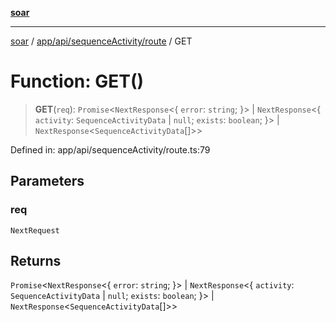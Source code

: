 [**soar**](../../../../../README.md)

***

[soar](../../../../../modules.md) / [app/api/sequenceActivity/route](../README.md) / GET

# Function: GET()

> **GET**(`req`): `Promise`\<`NextResponse`\<\{ `error`: `string`; \}\> \| `NextResponse`\<\{ `activity`: `SequenceActivityData` \| `null`; `exists`: `boolean`; \}\> \| `NextResponse`\<`SequenceActivityData`[]\>\>

Defined in: app/api/sequenceActivity/route.ts:79

## Parameters

### req

`NextRequest`

## Returns

`Promise`\<`NextResponse`\<\{ `error`: `string`; \}\> \| `NextResponse`\<\{ `activity`: `SequenceActivityData` \| `null`; `exists`: `boolean`; \}\> \| `NextResponse`\<`SequenceActivityData`[]\>\>

